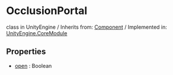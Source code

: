 # OcclusionPortal
class in UnityEngine
 / Inherits from: <a href="https://docs.unity3d.com/6000.0/Documentation/ScriptReference/Component.html" target="_blank">Component</a> / Implemented in: <a href="https://docs.unity3d.com/6000.0/Documentation/ScriptReference/UnityEngine.CoreModule.html" target="_blank">UnityEngine.CoreModule</a>
## Properties
- <a href="https://docs.unity3d.com/6000.0/Documentation/ScriptReference/OcclusionPortal-open.html" target="_blank">open</a> : Boolean
